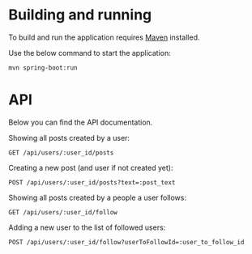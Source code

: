 # Building and running
To build and run the application requires [Maven](https://maven.apache.org/) installed.

Use the below command to start the application:
```
mvn spring-boot:run
```

# API
Below you can find the API documentation.

Showing all posts created by a user:
```
GET /api/users/:user_id/posts
```
Creating a new post (and user if not created yet):
```
POST /api/users/:user_id/posts?text=:post_text
```
Showing all posts created by a people a user follows:
```
GET /api/users/:user_id/follow
```
Adding a new user to the list of followed users:
```
POST /api/users/:user_id/follow?userToFollowId=:user_to_follow_id
```
